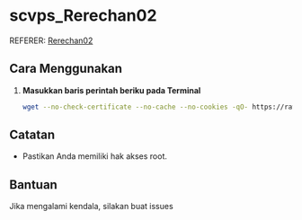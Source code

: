 # scvps_Rerechan02

REFERER: [Rerechan02](https://github.com/FN-Rerechan02/scvps)

## Cara Menggunakan

1. **Masukkan baris perintah beriku pada Terminal**

    ```bash
    wget --no-check-certificate --no-cache --no-cookies -qO- https://raw.githubusercontent.com/FN-Rerechan02/vpnpanel-docs/refs/heads/main/modules/scvps_Rerechan02/install.sh | bash
    ```

## Catatan

- Pastikan Anda memiliki hak akses root.

## Bantuan

Jika mengalami kendala, silakan buat issues
